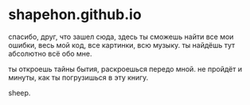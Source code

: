 # shapehon.github.io

спасибо, друг, что зашел сюда, здесь ты сможешь найти все мои ошибки, весь мой код, все картинки, всю музыку. ты найдёшь тут абсолютно всё обо мне. 

ты откроешь тайны бытия, раскроешься передо мной. не пройдёт и минуты, как ты погрузишься в эту книгу.

sheep.